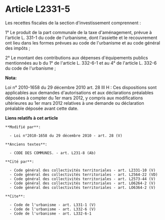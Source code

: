 # Article L2331-5

Les recettes fiscales de la section d'investissement comprennent : 

1° Le produit de la part communale de la taxe d'aménagement, prévue à l'article L. 331-1 du code de l'urbanisme, dont
l'assiette et le recouvrement ont lieu dans les formes prévues au code de l'urbanisme et au code général des impôts ; 

2° Le montant des contributions aux dépenses d'équipements publics mentionnées au b du 1° de l'article L. 332-6-1 et au 4° de
l'article L. 332-6 du code de l'urbanisme ;

**Nota:**

Loi n° 2010-1658 du 29 décembre 2010 art. 28 III H : Ces dispositions sont applicables aux demandes d'autorisations et aux
déclarations préalables déposées à compter du 1er mars 2012, y compris aux modifications ultérieures au 1er mars 2012
relatives à une demande ou déclaration préalable déposée avant cette date.

**Liens relatifs à cet article**

	**Modifié par**:

	  - Loi n°2010-1658 du 29 décembre 2010 - art. 28 (V)

	**Anciens textes**:

	  - CODE DES COMMUNES. - art. L231-8 (Ab)

	**Cité par**:

	  - Code général des collectivités territoriales - art. L2331-10 (V)
	  - Code général des collectivités territoriales - art. L2564-22 (VD)
	  - Code général des collectivités territoriales - art. L2573-44 (V)
	  - Code général des collectivités territoriales - art. LO6264-2 (V)
	  - Code général des collectivités territoriales - art. LO6364-2 (V)

	**Cite**:

	  - Code de l'urbanisme - art. L331-1 (V)
	  - Code de l'urbanisme - art. L332-6 (V)
	  - Code de l'urbanisme - art. L332-6-1
